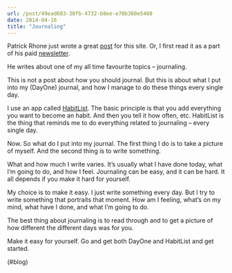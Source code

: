 ```yaml
---
url: /post/49ead603-30fb-4732-b8ee-e70b380e5460
date: 2014-04-16
title: "Journaling"
---
```


Patrick Rhone just wrote a great [post][1] for this site. Or, I first read it as a part of his paid [newsletter][2].



He writes about one of my all time favourite topics – journaling.



This is not a post about how you should journal. But this is about what I put into my (DayOne) journal, and how I manage to do these things every single day.



I use an app called [HabitList][3]. The basic principle is that you add everything you want to become an habit. And then you tell it how often, etc. HabitList is the thing that reminds me to do everything related to journaling – every single day.



Now. So what do I put into my journal. The first thing I do is to take a picture of myself. And the second thing is to write something.



What and how much I write varies. It&#8217;s usually what I have done today, what I&#8217;m going to do, and how I feel. Journaling can be easy, and it can be hard. It all depends if you make it hard for yourself.



My choice is to make it easy. I just write something every day. But I try to write something that portraits that moment. How am I feeling, what&#8217;s on my mind, what have I done, and what I&#8217;m going to do.



The best thing about journaling is to read through and to get a picture of how different the different days was for you.



Make it easy for yourself. Go and get both DayOne and HabitList and get started.



(#blog)



 [1]: http://patrickrhone.com/2014/04/16/building-routines-or-how-i-became-a-daily-journal-writer/

 [2]: https://happyletter.net/thiscouldhelp

 [3]: http://habitlist.com